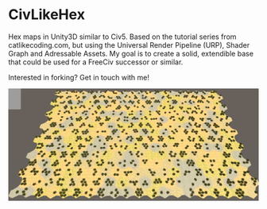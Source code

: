 # CivLikeHex
Hex maps in Unity3D similar to Civ5. Based on the tutorial series from catlikecoding.com, but using the Universal Render Pipeline (URP), Shader Graph and Adressable Assets. My goal is to create a solid, extendible base that could be used for a FreeCiv successor or similar.

Interested in forking? Get in touch with me!

![Image](preview.jpg)